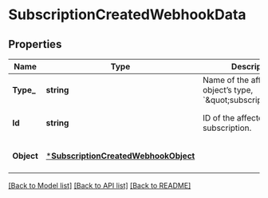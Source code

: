# SubscriptionCreatedWebhookData

## Properties
Name | Type | Description | Notes
------------ | ------------- | ------------- | -------------
**Type_** | **string** | Name of the affected object’s type, &#x60;\&quot;subscription\&quot;&#x60;. | [optional] [default to null]
**Id** | **string** | ID of the affected subscription. | [optional] [default to null]
**Object** | [***SubscriptionCreatedWebhookObject**](SubscriptionCreatedWebhookObject.md) |  | [optional] [default to null]

[[Back to Model list]](../README.md#documentation-for-models) [[Back to API list]](../README.md#documentation-for-api-endpoints) [[Back to README]](../README.md)

